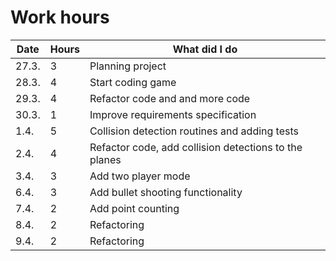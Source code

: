 # Work hours
Date | Hours | What did I do
---- | ----- | -------------
27.3.| 3     | Planning project
28.3.| 4     | Start coding game
29.3.| 4     | Refactor code and and more code
30.3.| 1     | Improve requirements specification
1.4. | 5     | Collision detection routines and adding tests
2.4. | 4     | Refactor code, add collision detections to the planes
3.4. | 3     | Add two player mode
6.4. | 3     | Add bullet shooting functionality
7.4. | 2     | Add point counting
8.4. | 2     | Refactoring
9.4. | 2     | Refactoring
